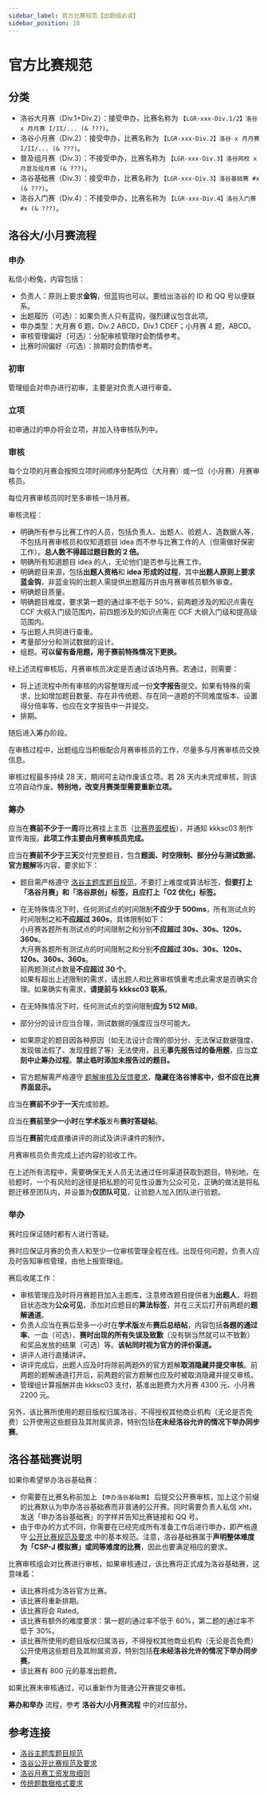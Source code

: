 ```yaml
---
sidebar_label: 官方比赛规范【出题组必读】
sidebar_position: 10
---
```


# 官方比赛规范

## 分类

- 洛谷大月赛（Div.1+Div.2）：接受申办，比赛名称为 `【LGR-xxx-Div.1/2】洛谷 x 月月赛 I/II/... (& ???)`。
- 洛谷小月赛（Div.2）：接受申办，比赛名称为 `【LGR-xxx-Div.2】洛谷 x 月月赛 I/II/... (& ???)`。
- 普及组月赛（Div.3）：不接受申办，比赛名称为 `【LGR-xxx-Div.3】洛谷网校 x 月普及组月赛 (& ???)`。
- 洛谷基础赛（Div.3）：接受申办，比赛名称为 `【LGR-xxx-Div.3】洛谷基础赛 #x (& ???)`。
- 洛谷入门赛（Div.4）：不接受申办，比赛名称为 `【LGR-xxx-Div.4】洛谷入门赛 #x (& ???)`。

## 洛谷大/小月赛流程

### 申办

私信小粉兔，内容包括：

- 负责人：原则上要求**金钩**，但蓝钩也可以。要给出洛谷的 ID 和 QQ 号以便联系。
- 出题履历（可选）：如果负责人只有蓝钩，强烈建议包含此项。
- 申办类型：大月赛 6 题，Div.2 ABCD，Div.1 CDEF；小月赛 4 题，ABCD。
- 审核管理偏好（可选）：分配审核管理时会酌情参考。
- 比赛时间偏好（可选）：排期时会酌情参考。

### 初审

管理组会对申办进行初审，主要是对负责人进行审查。

### 立项

初审通过的申办将会立项，并加入待审核队列中。

### 审核

每个立项的月赛会按照立项时间顺序分配两位（大月赛）或一位（小月赛）月赛审核员。

每位月赛审核员同时至多审核一场月赛。

审核流程：

- 明确所有参与比赛工作的人员，包括负责人、出题人、验题人、造数据人等，不包括月赛审核员和仅知道题目 idea 而不参与比赛工作的人（但需做好保密工作）。**总人数不得超过题目数的 2 倍。**
- 明确所有知道题目 idea 的人，无论他们是否参与比赛工作。
- 明确题目来源，包括**出题人资格**和 **idea 形成的过程**，其中**出题人原则上要求蓝金钩**，非蓝金钩的出题人需提供出题履历并由月赛审核员额外审查。
- 明确题目质量。
- 明确题目难度，要求第一题的通过率不低于 50%，前两题涉及的知识点需在 CCF 大纲入门级范围内，前四题涉及的知识点需在 CCF 大纲入门级和提高级范围内。
- 与出题人共同进行查重。
- 考量部分分和测试数据的设计。
- 组题。**可以留有备用题，用于赛前特殊情况下更换。**

经上述流程审核后，月赛审核员决定是否通过该场月赛。若通过，则需要：

- 将上述流程中所有审核的内容整理形成一份**文字报告**提交。如果有特殊的需求，比如增加题目数量、存在非传统题、存在同一道题的不同难度版本、设置得分倍率等，也应在文字报告中一并提交。
- 排期。

随后进入筹办阶段。

在审核过程中，出题组应当积极配合月赛审核员的工作，尽量多与月赛审核员交换信息。

审核过程最多持续 28 天，期间可主动作废该立项。若 28 天内未完成审核，则该立项自动作废。**特别地，改变月赛类型需要重新立项。**

### 筹办

应当在**赛前不少于一周**将比赛挂上主页（[比赛界面模板](https://www.luogu.com.cn/paste/igwgqgfg)），并通知 kkksc03 制作宣传海报。**此项工作主要由月赛审核员完成。**

应当在**赛前不少于三天**交付完整题目，包含**题面、时空限制、部分分与测试数据、官方题解**等内容，要求如下：

- 题目需严格遵守 [洛谷主题库题目规范](../problem-standard.md)，不要打上难度或算法标签，**但要打上「洛谷月赛」和「洛谷原创」标签，且应打上「O2 优化」标签。**

- 在无特殊情况下时，任何测试点的时间限制**不应少于 500ms**，所有测试点的时间限制之和**不应超过 360s**，具体限制如下：  
  小月赛各题所有测试点的时间限制之和分别**不应超过 30s、30s、120s、360s**。  
  大月赛各题所有测试点的时间限制之和分别**不应超过 30s、30s、120s、120s、360s、360s**。  
  前两题测试点数量**不应超过 30 个**。  
  如果有超出上述限制的需求，请出题人和比赛审核慎重考虑此需求是否确实合理。如果确实有需求，**请提前与 kkksc03 联系**。

- 在无特殊情况下时，任何测试点的空间限制**应为 512 MiB**。

- 部分分的设计应当合理，测试数据的强度应当尽可能大。

- 如果原定的题目因各种原因（如无法设计合理的部分分、无法保证数据强度、发现做法假了、发现撞题了等）无法使用，且无**事先报告过的备用题**，应当**立刻中止筹办过程**。**禁止临时添加未报告过的题目。**

- 官方题解需严格遵守 [题解审核及反馈要求](../solution-standard.mdx)，**隐藏在洛谷博客中，但不应在比赛界面显示。**

应当在**赛前不少于一天**完成验题。

应当在**赛前至少一小时**在**学术版**发布**赛时答疑帖**。

应当在**赛前**完成直播讲评的测试及讲评课件的制作。

月赛审核员负责完成上述内容的验收工作。

在上述所有流程中，需要确保无关人员无法通过任何渠道获取到题目。特别地，在验题时，一个有风险的途径是把私题的可见性设置为公众可见，正确的做法是将私题迁移至团队内，并设置为**仅团队可见**，让验题人加入团队进行验题。

### 举办

赛时应保证随时都有人进行答疑。

赛时应保证月赛的负责人和至少一位审核管理全程在线。出现任何问题，负责人应及时告知审核管理，由他上报管理组。

赛后收尾工作：

- 审核管理应及时将月赛题目加入主题库，注意修改题目提供者为**出题人**，将题目状态改为**公众可见**，添加对应题目的**算法标签**，并在三天后打开前两题的**题解通道**。
- 负责人应当在赛后至多一小时在**学术版**发布**赛后总结帖**，内容包括**各题的通过率**、一血（可选）、**赛时出现的所有失误及致歉**（没有锅当然就可以不致歉）和奖品发放的结果（可选）等。**该帖同时视为官方的评价渠道。**
- 讲评人进行直播讲评。
- 讲评完成后，出题人应及时将除前两题外的官方题解**取消隐藏并提交审核**。前两题的题解通道打开后，前两题的官方题解也应及时被取消隐藏并提交审核。
- 管理组计算报酬并由 kkksc03 支付，基准出题费为大月赛 4300 元、小月赛 2200 元。

另外，该比赛所使用的题目版权归属洛谷，不得授权其他商业机构（无论是否免费）公开使用这些题目及其附属资源，特别包括**在未经洛谷允许的情况下举办同步赛**。

## 洛谷基础赛说明

如果你希望举办洛谷基础赛：

- 你需要在比赛名称前加上 `【申办洛谷基础赛】` 后提交公开赛审核，加上这个前缀的比赛默认为申办洛谷基础赛而非普通的公开赛。同时需要负责人私信 xht，发送「申办洛谷基础赛」的字样并告知比赛链接和 QQ 号。
- 由于申办的方式不同，你需要在已经完成所有准备工作后进行申办，即严格遵守 [公开比赛规范及要求](https://www.luogu.com.cn/discuss/174936) 中的基本规范。注意，洛谷基础赛属于**声明整体难度为「CSP-J 模拟赛」或同等难度的比赛**，因此也要满足相应的要求。

比赛审核组会对比赛进行审核，如果审核通过，该比赛将正式成为洛谷基础赛，这意味着：

- 该比赛将成为洛谷官方比赛。
- 该比赛将重新排期。
- 该比赛将会 Rated。
- 该比赛有额外的难度要求：第一题的通过率不低于 60%，第二题的通过率不低于 30%。
- 该比赛所使用的题目版权归属洛谷，不得授权其他商业机构（无论是否免费）公开使用这些题目及其附属资源，特别包括**在未经洛谷允许的情况下举办同步赛**。
- 该比赛有 800 元的基准出题费。

如果比赛未审核通过，可以重新作为普通公开赛提交审核。

**筹办和举办** 流程，参考 **洛谷大/小月赛流程** 中的对应部分。

## 参考连接

- [洛谷主题库题目规范](../problem-standard.md)
- [洛谷公开比赛规范及要求](../contest-standard.md)
- [洛谷月赛工资发放细则](./payroll.md)
- [传统题数据格式要求](../../../manual/luogu/problem/testcase-format.md)

